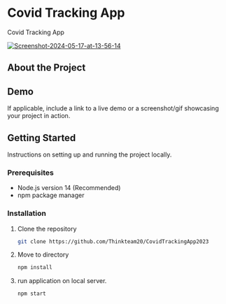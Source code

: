 # Covid Tracking App

Covid Tracking App

<a href="https://ibb.co/fFCXL6D"><img src="https://i.ibb.co/8sjmtvY/Screenshot-2024-05-17-at-13-56-14.png" alt="Screenshot-2024-05-17-at-13-56-14" border="0"></a>

## About the Project

## Demo

If applicable, include a link to a live demo or a screenshot/gif showcasing your project in action.

## Getting Started

Instructions on setting up and running the project locally.

### Prerequisites

- Node.js version 14 (Recommended)
- npm package manager

### Installation

1. Clone the repository
   ```sh
   git clone https://github.com/Thinkteam20/CovidTrackingApp2023
2. Move to directory
    ```sh
    npm install
3. run application on local server.
     ```sh
     npm start
